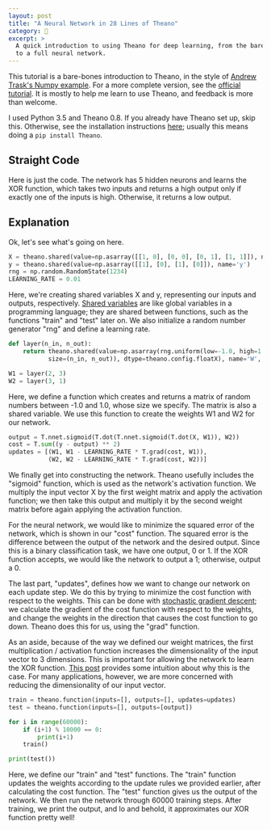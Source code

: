 ```yaml
---
layout: post
title: "A Neural Network in 28 Lines of Theano"
category: 🔨
excerpt: >
  A quick introduction to using Theano for deep learning, from the bare-bones
  to a full neural network.
---
```


This tutorial is a bare-bones introduction to Theano, in the style of [Andrew Trask's Numpy example][trask]. For a more complete version, see the [official tutorial][theano-tut]. It is mostly to help me learn to use Theano, and feedback is more than welcome.

I used Python 3.5 and Theano 0.8. If you already have Theano set up, skip this. Otherwise, see the installation instructions [here][theano-install]; usually this means doing a `pip install Theano`.

## Straight Code

Here is just the code. The network has 5 hidden neurons and learns the XOR function, which takes two inputs and returns a high output only if exactly one of the inputs is high. Otherwise, it returns a low output.

<script src="https://gist.github.com/codekansas/87dd63ca4e2286e332c7967520ce143c.js"></script>

## Explanation

Ok, let's see what's going on here.

```python
X = theano.shared(value=np.asarray([[1, 0], [0, 0], [0, 1], [1, 1]]), name='X')
y = theano.shared(value=np.asarray([[1], [0], [1], [0]]), name='y')
rng = np.random.RandomState(1234)
LEARNING_RATE = 0.01
```

Here, we're creating shared variables X and y, representing our inputs and outputs, respectively. [Shared variables][theano-shared] are like global variables in a programming language; they are shared between functions, such as the functions "train" and "test" later on. We also initialize a random number generator "rng" and define a learning rate.

```python
def layer(n_in, n_out):
    return theano.shared(value=np.asarray(rng.uniform(low=-1.0, high=1.0,
    	   size=(n_in, n_out)), dtype=theano.config.floatX), name='W', borrow=True)

W1 = layer(2, 3)
W2 = layer(3, 1)
```

Here, we define a function which creates and returns a matrix of random numbers between -1.0 and 1.0, whose size we specify. The matrix is also a shared variable. We use this function to create the weights W1 and W2 for our network.

```python
output = T.nnet.sigmoid(T.dot(T.nnet.sigmoid(T.dot(X, W1)), W2))
cost = T.sum((y - output) ** 2)
updates = [(W1, W1 - LEARNING_RATE * T.grad(cost, W1)),
           (W2, W2 - LEARNING_RATE * T.grad(cost, W2))]
```

We finally get into constructing the network. Theano usefully includes the "sigmoid" function, which is used as the network's activation function. We multiply the input vector X by the first weight matrix and apply the activation function; we then take this output and multiply it by the second weight matrix before again applying the activation function.

For the neural network, we would like to minimize the squared error of the network, which is shown in our "cost" function. The squared error is the difference between the output of the network and the desired output. Since this is a binary classification task, we have one output, 0 or 1. If the XOR function accepts, we would like the network to output a 1; otherwise, output a 0.

The last part, "updates", defines how we want to change our network on each update step. We do this by trying to minimize the cost function with respect to the weights. This can be done with [stochastic gradient descent][sgd-wiki]; we calculate the gradient of the cost function with respect to the weights, and change the weights in the direction that causes the cost function to go down. Theano does this for us, using the "grad" function.

As an aside, because of the way we defined our weight matrices, the first multiplication / activation function increases the dimensionality of the input vector to 3 dimensions. This is important for allowing the network to learn the XOR function. [This post][manifold-blog] provides some intuition about why this is the case. For many applications, however, we are more concerned with reducing the dimensionality of our input vector.

```python
train = theano.function(inputs=[], outputs=[], updates=updates)
test = theano.function(inputs=[], outputs=[output])

for i in range(60000):
    if (i+1) % 10000 == 0:
        print(i+1)
    train()

print(test())
```

Here, we define our "train" and "test" functions. The "train" function updates the weights according to the update rules we provided earlier, after calculating the cost function. The "test" function gives us the output of the network. We then run the network through 60000 training steps. After training, we print the output, and lo and behold, it approximates our XOR function pretty well!

[trask]: https://iamtrask.github.io/2015/07/12/basic-python-network
[theano-tut]: http://deeplearning.net/tutorial/gettingstarted.html]
[theano-install]: http://deeplearning.net/software/theano/install.html
[theano-shared]: http://deeplearning.net/software/theano/library/compile/shared.html
[code-src]: https://github.com/codekansas/ml/blob/master/theano_stuff/two_layer.py
[manifold-blog]: https://colah.github.io/posts/2014-03-NN-Manifolds-Topology/
[sgd-wiki]: https://en.wikipedia.org/wiki/Stochastic_gradient_descent
